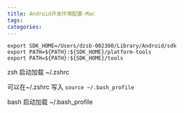 ```yaml
---
title: Android开发环境配置-Mac
tags:
categories:
---
```


```
export SDK_HOME=/Users/dzsb-002300/Library/Android/sdk
export PATH=${PATH}:${SDK_HOME}/platform-tools
export PATH=${PATH}:${SDK_HOME}/tools
```

zsh 启动加载 ~/.zshrc 

可以在~/.zshrc 写入 `source ~/.bash_profile`

bash 启动加载 ~/.bash_profile